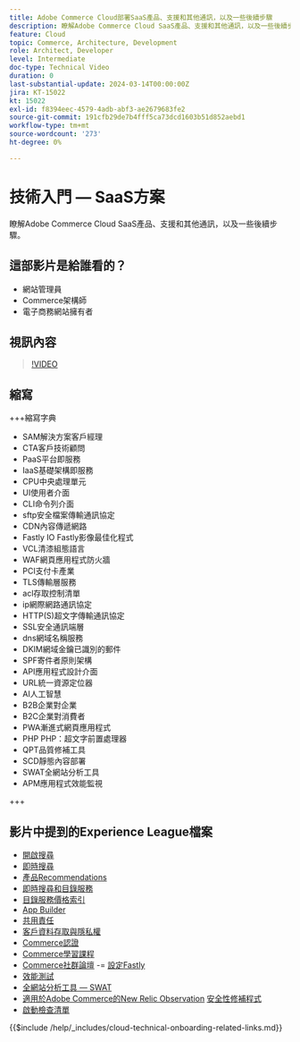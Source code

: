 ```yaml
---
title: Adobe Commerce Cloud部署SaaS產品、支援和其他通訊，以及一些後續步驟
description: 瞭解Adobe Commerce Cloud SaaS產品、支援和其他通訊，以及一些後續步驟。
feature: Cloud
topic: Commerce, Architecture, Development
role: Architect, Developer
level: Intermediate
doc-type: Technical Video
duration: 0
last-substantial-update: 2024-03-14T00:00:00Z
jira: KT-15022
kt: 15022
exl-id: f8394eec-4579-4adb-abf3-ae2679683fe2
source-git-commit: 191cfb29de7b4fff5ca73dcd1603b51d852aebd1
workflow-type: tm+mt
source-wordcount: '273'
ht-degree: 0%

---
```


# 技術入門 — SaaS方案

瞭解Adobe Commerce Cloud SaaS產品、支援和其他通訊，以及一些後續步驟。

## 這部影片是給誰看的？

- 網站管理員
- Commerce架構師
- 電子商務網站擁有者

## 視訊內容

>[!VIDEO](https://video.tv.adobe.com/v/3427902?learn=on)

## 縮寫

+++縮寫字典

- SAM解決方案客戶經理
- CTA客戶技術顧問
- PaaS平台即服務
- IaaS基礎架構即服務
- CPU中央處理單元
- UI使用者介面
- CLI命令列介面
- sftp安全檔案傳輸通訊協定
- CDN內容傳遞網路
- Fastly IO Fastly影像最佳化程式
- VCL清漆組態語言
- WAF網頁應用程式防火牆
- PCI支付卡產業
- TLS傳輸層服務
- acl存取控制清單
- ip網際網路通訊協定
- HTTP(S)超文字傳輸通訊協定
- SSL安全通訊端層
- dns網域名稱服務
- DKIM網域金鑰已識別的郵件
- SPF寄件者原則架構
- API應用程式設計介面
- URL統一資源定位器
- AI人工智慧
- B2B企業對企業
- B2C企業對消費者
- PWA漸進式網頁應用程式
- PHP PHP：超文字前置處理器
- QPT品質修補工具
- SCD靜態內容部署
- SWAT全網站分析工具
- APM應用程式效能監視

+++

## 影片中提到的Experience League檔案

- [開啟搜尋](https://experienceleague.adobe.com/docs/commerce-cloud-service/user-guide/configure/service/opensearch.html?lang=zh-Hant)
- [即時搜尋](https://experienceleague.adobe.com/docs/commerce-merchant-services/live-search/overview.html?lang=zh-Hant)
- [產品Recommendations](https://experienceleague.adobe.com/docs/commerce-merchant-services/product-recommendations/overview.html?lang=zh-Hant)
- [即時搜尋和目錄服務](https://experienceleague.adobe.com/docs/events/adobe-developers-live-recordings/2023/nov2023/nov-commerce/commerce-search-and-catalog-service.html?lang=zh-Hant)
- [目錄服務價格索引](https://experienceleague.adobe.com/docs/commerce-merchant-services/price-indexer/price-indexing.html?lang=zh-Hant)
- [App Builder](https://experienceleague.adobe.com/docs/commerce-learn/tutorials/adobe-developer-app-builder/app-builder-technical-overview.html?lang=zh-Hant)
- [共用責任](https://experienceleague.adobe.com/docs/commerce-operations/security-and-compliance/shared-responsibility.html?lang=zh-Hant)
- [客戶資料存取與隱私權](https://experienceleague.adobe.com/docs/commerce-knowledge-base/kb/announcements/commerce-announcements/adobe-support-customer-data-access-and-privacy.html?lang=zh-Hant)
- [Commerce認證](https://experienceleague.adobe.com/docs/certification/program/technical-certifications/ac/ac-overview.html?lang=zh-Hant)
- [Commerce學習課程](https://learning.adobe.com/catalog.html?products=Commerce)
- [Commerce社群論壇](https://community.magento.com/)
-= [設定Fastly](https://experienceleague.adobe.com/docs/commerce-cloud-service/user-guide/cdn/setup-fastly/fastly-configuration.html?lang=zh-Hant)
- [效能測試](https://experienceleague.adobe.com/zh-hant/docs/commerce-operations/implementation-playbook/best-practices/maintenance/backend-performance)
- [全網站分析工具 — SWAT](https://experienceleague.adobe.com/docs/commerce-knowledge-base/kb/support-tools/site-wide-analysis-tool/swat-tool-overview.html?lang=zh-Hant&)
- [適用於Adobe Commerce的New Relic Observation](https://experienceleague.adobe.com/docs/commerce-operations/tools/observation-for-adobe-commerce/intro.html?lang=zh-Hant)
  [安全性修補程式](https://experienceleague.adobe.com/docs/commerce-operations/release/notes/security-patches/overview.html?lang=zh-Hant)
- [啟動檢查清單](https://experienceleague.adobe.com/docs/commerce-cloud-service/user-guide/launch/checklist.html?lang=zh-Hant)

{{$include /help/_includes/cloud-technical-onboarding-related-links.md}}
